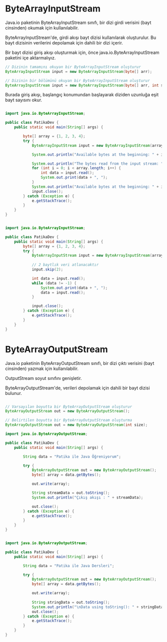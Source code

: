 # ByteArrayInputStream

Java.io paketinin ByteArrayInputStream sınıfı, bir dizi girdi verisini (bayt cinsinden) okumak için kullanılabilir.

ByteArrayInputStream'de, girdi akışı bayt dizisi kullanılarak oluşturulur. Bu bayt dizisinin verilerini depolamak için dahili bir dizi içerir.

Bir bayt dizisi giriş akışı oluşturmak için, önce java.io.ByteArrayInputStream paketini içe aktarmalıyız.

````java
// Dizinin tamamını okuyan bir ByteArrayInputStream oluşturur
ByteArrayInputStream input = new ByteArrayInputStream(byte[] arr);

// Dizinin bir bölümünü okuyan bir ByteArrayInputStream oluşturur
ByteArrayInputStream input = new ByteArrayInputStream(byte[] arr, int start, int length);
````

Burada giriş akışı, başlangıç konumundan başlayarak diziden uzunluğa eşit bayt sayısını okur.

````java

import java.io.ByteArrayInputStream;

public class PatikaDev {
    public static void main(String[] args) {

        byte[] array = {1, 2, 3, 4};
        try {
            ByteArrayInputStream input = new ByteArrayInputStream(array);

            System.out.println("Available bytes at the beginning: " + input.available());

            System.out.println("The bytes read from the input stream: ");
            for (int i = 0; i < array.length; i++) {
                int data = input.read();
                System.out.print(data + ", ");
            }
            System.out.println("Available bytes at the beginning: " + input.available());
            input.close();
        } catch (Exception e) {
            e.getStackTrace();
        }
    }
}


````

````java

import java.io.ByteArrayInputStream;

public class PatikaDev {
    public static void main(String[] args) {
        byte[] array = {1, 2, 3, 4};
        try {
            ByteArrayInputStream input = new ByteArrayInputStream(array);
            
            // 2 baytlık veri atlanacaktır
            input.skip(2);

            int data = input.read();
            while (data != -1) {
                System.out.print(data + ", ");
                data = input.read();
            }

            input.close();
        } catch (Exception e) {
            e.getStackTrace();
        }
    }
}


````

# ByteArrayOutputStream

Java.io paketinin ByteArrayOutputStream sınıfı, bir dizi çıktı verisini (bayt cinsinden) yazmak için kullanılabilir.

OutputStream soyut sınıfını genişletir.

ByteArrayOutputStream'de, verileri depolamak için dahili bir bayt dizisi bulunur.

````java

// Varsayılan boyutta bir ByteArrayOutputStream oluşturur
ByteArrayOutputStream out = new ByteArrayOutputStream();

// Belirtilen boyutta bir ByteArrayOutputStream oluşturma
ByteArrayOutputStream out = new ByteArrayOutputStream(int size);

````

````java
import java.io.ByteArrayOutputStream;

public class PatikaDev {
    public static void main(String[] args) {

        String data = "Patika ile Java Öğreniyorum";

        try {
            ByteArrayOutputStream out = new ByteArrayOutputStream();
            byte[] array = data.getBytes();

            out.write(array);

            String streamData = out.toString();
            System.out.println("Çıkış akışı : " + streamData);

            out.close();
        } catch (Exception e) {
            e.getStackTrace();
        }
    }
}

````

````java

import java.io.ByteArrayOutputStream;

public class PatikaDev {
    public static void main(String[] args) {

        String data = "Patika ile Java Dersleri";

        try {
            ByteArrayOutputStream out = new ByteArrayOutputStream();
            byte[] array = data.getBytes();

            out.write(array);
            
            String stringData = out.toString();
            System.out.println("\nData using toString(): " + stringData);
            out.close();
        } catch (Exception e) {
            e.getStackTrace();
        }
    }
}


````